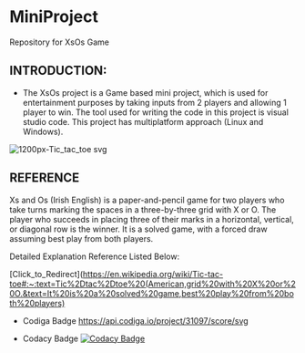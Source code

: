 # MiniProject
Repository for XsOs Game

## INTRODUCTION: 
* The XsOs project is a Game based mini project, which is used for entertainment purposes by taking inputs from 2 players and allowing 1 player to win. The tool used for writing the code in this project is visual studio code. This project has multiplatform approach (Linux and Windows).

![1200px-Tic_tac_toe svg](https://user-images.githubusercontent.com/34639178/152646645-016dee21-8f00-4cc6-97bb-c358b3e3d2ad.png)


## REFERENCE

 Xs and Os (Irish English) is a paper-and-pencil game for two players who take turns marking the spaces in a three-by-three grid with X or O. The player who succeeds in placing three of their marks in a horizontal, vertical, or diagonal row is the winner. It is a solved game, with a forced draw assuming best play from both players.

Detailed Explanation Reference Listed Below: 

[Click_to_Redirect](https://en.wikipedia.org/wiki/Tic-tac-toe#:~:text=Tic%2Dtac%2Dtoe%20(American,grid%20with%20X%20or%20O.&text=It%20is%20a%20solved%20game,best%20play%20from%20both%20players)

* Codiga Badge
https://api.codiga.io/project/31097/score/svg

* Codacy Badge
[![Codacy Badge](https://app.codacy.com/project/badge/Grade/5fe41fb75b574e0db502558c69e65774)](https://www.codacy.com/gh/chaitanyakiran20/M1_XO_Game/dashboard?utm_source=github.com&amp;utm_medium=referral&amp;utm_content=chaitanyakiran20/M1_XO_Game&amp;utm_campaign=Badge_Grade)

